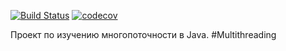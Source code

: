 [![Build Status](https://www.travis-ci.com/iudini/job4j_threads.svg?branch=main)](https://www.travis-ci.com/iudini/job4j_threads)
[![codecov](https://codecov.io/gh/iudini/job4j_threads/branch/main/graph/badge.svg?token=L099Q8F108)](https://codecov.io/gh/iudini/job4j_threads)

Проект по изучению многопоточности в Java.
#Multithreading

